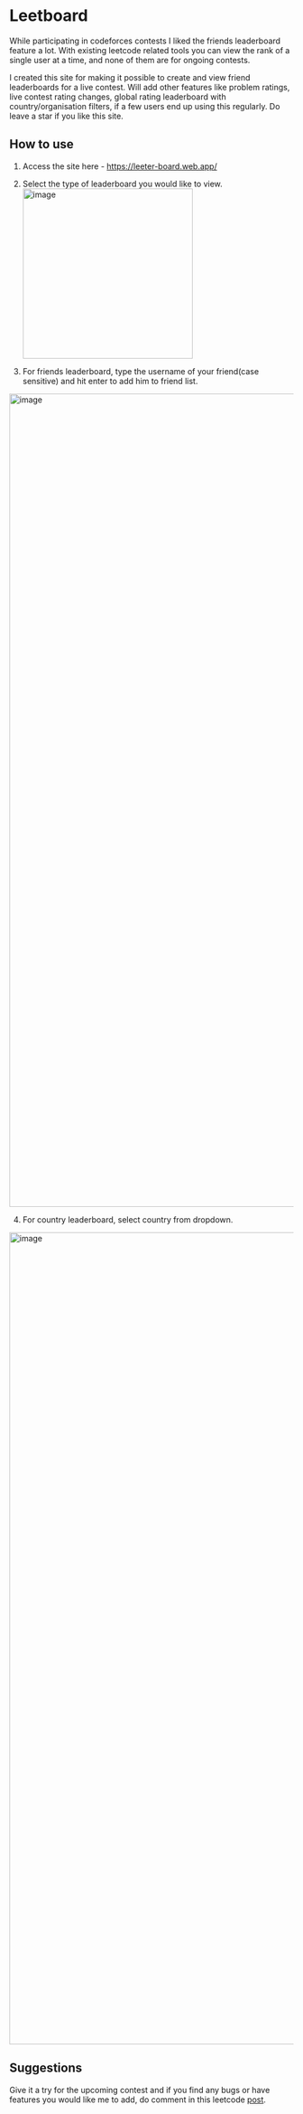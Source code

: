 # Leetboard

While participating in codeforces contests I liked the friends leaderboard feature a lot. With existing leetcode related tools you can view the rank of a single user at a time, and none of them are for ongoing contests.

I created this site for making it possible to create and view friend leaderboards for a live contest. Will add other features like problem ratings, live contest rating changes, global rating leaderboard with country/organisation filters, if a few users end up using this regularly. Do leave a star if you like this site.

## How to use

1. Access the site here - https://leeter-board.web.app/

2. Select the type of leaderboard you would like to view.  
    <img width="301" alt="image" src="https://user-images.githubusercontent.com/26141133/169653755-058326c3-746d-424e-8ea3-3c9c199e6bce.png">

3. For friends leaderboard, type the username of your friend(case sensitive) and hit enter to add him to friend list.  

<img width="1439" alt="image" src="https://user-images.githubusercontent.com/26141133/169654588-20e33a05-3c7d-4ff1-9286-85c43fa17f77.png">

4. For country leaderboard, select country from dropdown.

<img width="1437" alt="image" src="https://user-images.githubusercontent.com/26141133/169654748-0f4e8a54-1274-4a4b-b0ef-435d71c184cd.png">

## Suggestions

Give it a try for the upcoming contest and if you find any bugs or have features you would like me to add, do comment in this leetcode [post](https://leetcode.com/discuss/general-discussion/2060416/Site-for-creating-and-viewing-custom-friend-leaderboard).
 
